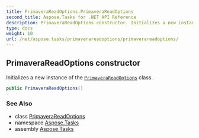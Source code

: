 ```yaml
---
title: PrimaveraReadOptions.PrimaveraReadOptions
second_title: Aspose.Tasks for .NET API Reference
description: PrimaveraReadOptions constructor. Initializes a new instance of the PrimaveraReadOptions class
type: docs
weight: 10
url: /net/aspose.tasks/primaverareadoptions/primaverareadoptions/
---
```

## PrimaveraReadOptions constructor

Initializes a new instance of the [`PrimaveraReadOptions`](../) class.

```csharp
public PrimaveraReadOptions()
```

### See Also

* class [PrimaveraReadOptions](../)
* namespace [Aspose.Tasks](../../primaverareadoptions/)
* assembly [Aspose.Tasks](../../../)


